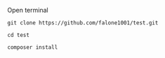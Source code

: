 Open terminal

`git clone https://github.com/falone1001/test.git `

`cd test`

`composer install`


